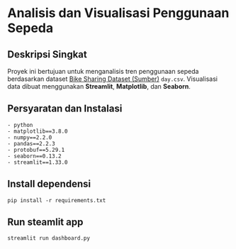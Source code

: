 # Analisis dan Visualisasi Penggunaan Sepeda

## Deskripsi Singkat
Proyek ini bertujuan untuk menganalisis tren penggunaan sepeda berdasarkan dataset [Bike Sharing Dataset (Sumber)](https://www.kaggle.com/datasets/lakshmi25npathi/bike-sharing-dataset) `day.csv`. Visualisasi data dibuat menggunakan **Streamlit**, **Matplotlib**, dan **Seaborn**.

## Persyaratan dan Instalasi
```
- python
- matplotlib==3.8.0
- numpy==2.2.0
- pandas==2.2.3
- protobuf==5.29.1
- seaborn==0.13.2
- streamlit==1.33.0
```

## Install dependensi
```
pip install -r requirements.txt
```

## Run steamlit app
```
streamlit run dashboard.py
```
